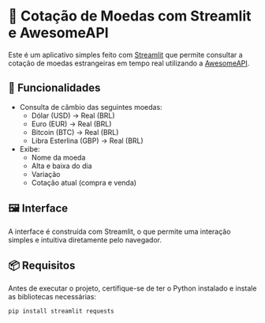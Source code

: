 # 💱 Cotação de Moedas com Streamlit e AwesomeAPI

Este é um aplicativo simples feito com [Streamlit](https://streamlit.io/) que permite consultar a cotação de moedas estrangeiras em tempo real utilizando a [AwesomeAPI](https://docs.awesomeapi.com.br/).

## 🚀 Funcionalidades

- Consulta de câmbio das seguintes moedas:
  - Dólar (USD) → Real (BRL)
  - Euro (EUR) → Real (BRL)
  - Bitcoin (BTC) → Real (BRL)
  - Libra Esterlina (GBP) → Real (BRL)
- Exibe:
  - Nome da moeda
  - Alta e baixa do dia
  - Variação
  - Cotação atual (compra e venda)

## 🖼️ Interface

A interface é construída com Streamlit, o que permite uma interação simples e intuitiva diretamente pelo navegador.

## 📦 Requisitos

Antes de executar o projeto, certifique-se de ter o Python instalado e instale as bibliotecas necessárias:

```bash
pip install streamlit requests
